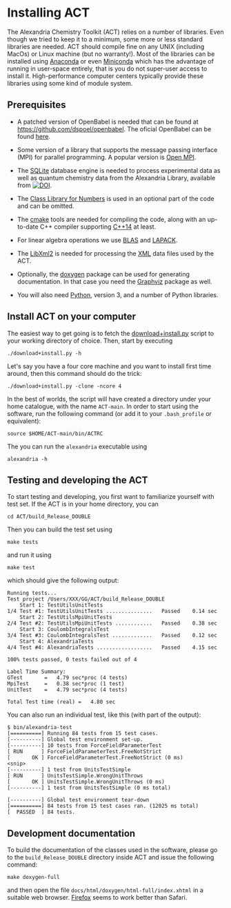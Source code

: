 Installing ACT
==============
The Alexandria Chemistry Toolkit (ACT) relies on a number of libraries. Even though we tried to keep it to a minimum,
some more or less standard libraries are needed. ACT should compile fine on any UNIX (including MacOs) or Linux machine (but no warranty!).
Most of the libraries can be installed using [Anaconda](https://anaconda.org) or even [Miniconda](https://docs.conda.io/en/latest/miniconda.html) which has the advantage of running in user-space entirely, that is you do not super-user access to install it. High-performance computer centers typically provide these libraries using some kind of module system.

Prerequisites
-------------
+ A patched version of OpenBabel is needed that can be found at
https://github.com/dspoel/openbabel. The oficial OpenBabel can be found [here](https://github.com/openbabel).

+ Some version of a library that supports the message passing interface (MPI) for parallel programming. A popular version is [Open MPI](https://open-mpi.org).

+ The [SQLite](https://www.sqlite.org/index.html) database engine is needed to process experimental data as well as quantum chemistry data from the Alexandria Library, available from [![DOI](https://zenodo.org/badge/DOI/10.5281/zenodo.1170597.svg)](https://doi.org/10.5281/zenodo.1170597).

+ The [Class Library for Numbers](https://www.ginac.de/CLN/) is used in an optional part of the code and can be omitted.

+ The [cmake](https://cmake.org) tools are needed for compiling the code, along with an up-to-date C++ compiler supporting [C++14](https://en.wikipedia.org/wiki/C++14) at least.

+ For linear algebra operations we use [BLAS](http://www.netlib.org/blas/) and [LAPACK](http://www.netlib.org/lapack/).

+ The [LibXml2](http://xmlsoft.org) is needed for processing the [XML](https://en.wikipedia.org/wiki/XML) data files used by the ACT.

+ Optionally, the [doxygen](https://www.doxygen.nl/index.html) package can be used for generating documentation. In that case you need the [Graphviz](https://www.graphviz.org) package as well.

+ You will also need [Python](https://www.python.org), version 3, and a number of Python libraries.

Install ACT on your computer
----------------------------
The easiest way to get going is to fetch the [download+install.py](download+install.py) script to your working directory of choice. Then, start by executing

```./download+install.py -h```

Let's say you have a four core machine and you want to install first time around, then this command should do the trick:

```./download+install.py -clone -ncore 4```

In the best of worlds, the script will have created a directory under your home catalogue, with the name ```ACT-main```. In order to start using the software, run the following command (or add it to your ```.bash_profile``` or equivalent):

```source $HOME/ACT-main/bin/ACTRC```

The you can run the ```alexandria``` executable using

```alexandria -h```

Testing and developing the ACT
------------------------------
To start testing and developing, you first want to familiarize yourself with test set. If the ACT is in your home directory, you can

```cd ACT/build_Release_DOUBLE```

Then you can build the test set using

```make tests```

and run it using

```make test```

which should give the following output:
```% make test                                                
Running tests...
Test project /Users/XXX/GG/ACT/build_Release_DOUBLE
    Start 1: TestUtilsUnitTests
1/4 Test #1: TestUtilsUnitTests ...............   Passed    0.14 sec
    Start 2: TestUtilsMpiUnitTests
2/4 Test #2: TestUtilsMpiUnitTests ............   Passed    0.38 sec
    Start 3: CoulombIntegralsTest
3/4 Test #3: CoulombIntegralsTest .............   Passed    0.12 sec
    Start 4: AlexandriaTests
4/4 Test #4: AlexandriaTests ..................   Passed    4.15 sec

100% tests passed, 0 tests failed out of 4

Label Time Summary:
GTest       =   4.79 sec*proc (4 tests)
MpiTest     =   0.38 sec*proc (1 test)
UnitTest    =   4.79 sec*proc (4 tests)

Total Test time (real) =   4.80 sec
```

You can also run an individual test, like this (with part of the output):
```
$ bin/alexandria-test 
[==========] Running 84 tests from 15 test cases.
[----------] Global test environment set-up.
[----------] 10 tests from ForceFieldParameterTest
[ RUN      ] ForceFieldParameterTest.FreeNotStrict
[       OK ] ForceFieldParameterTest.FreeNotStrict (0 ms)
<snip>
[----------] 1 test from UnitsTestSimple
[ RUN      ] UnitsTestSimple.WrongUnitThrows
[       OK ] UnitsTestSimple.WrongUnitThrows (0 ms)
[----------] 1 test from UnitsTestSimple (0 ms total)

[----------] Global test environment tear-down
[==========] 84 tests from 15 test cases ran. (12025 ms total)
[  PASSED  ] 84 tests.
```

Development documentation
-------------------------
To build the documentation of the classes used in the software, please go to the ```build_Release_DOUBLE``` directory inside ACT and issue the following command:

```make doxygen-full```

and then open the file ```docs/html/doxygen/html-full/index.xhtml``` in a suitable web browser. [Firefox](https://www.mozilla.org/en-GB/firefox/new/) seems to work better than Safari.
